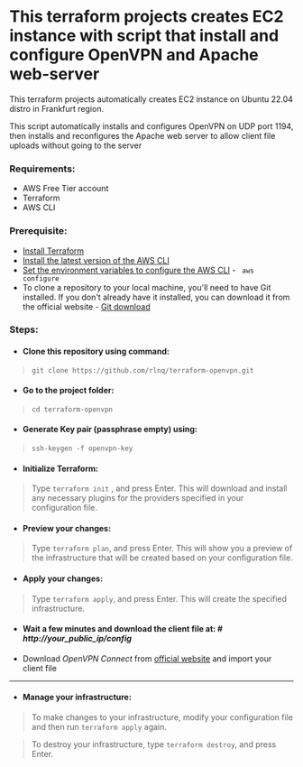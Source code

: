 # This terraform projects creates EC2 instance with script that install and configure OpenVPN and Apache web-server

This terraform projects automatically creates EC2 instance on Ubuntu 22.04 distro in Frankfurt region.

This script automatically installs and configures OpenVPN on UDP port 1194, then installs and reconfigures the Apache web server to allow client file uploads without going to the server

### Requirements:
* AWS Free Tier account 
* Terraform
* AWS CLI

### Prerequisite:
* [Install Terraform](https://developer.hashicorp.com/terraform/downloads?product_intent=terraform)
* [Install the latest version of the AWS CLI](https://docs.aws.amazon.com/cli/latest/userguide/getting-started-install.html)
* [Set the environment variables to configure the AWS CLI](https://docs.aws.amazon.com/cli/latest/userguide/cli-configure-envvars.html) - <code> aws configure </code>
* To clone a repository to your local machine, you'll need to have Git installed. If you don't already have it installed, you can download it from the official website - [Git download](https://git-scm.com/downloads) 


### Steps:

* #### Clone this repository using command:

> `git clone https://github.com/rlnq/terraform-openvpn.git`

* #### Go to the project folder: 

> `cd terraform-openvpn`

* #### Generate Key pair (passphrase empty) using: 

> `ssh-keygen -f openvpn-key`


* #### Initialize Terraform:

 > Type `terraform init` , and press Enter. This will download and install any necessary plugins for the providers specified in your configuration file.
 
* #### Preview your changes:

> Type `terraform plan`, and press Enter. This will show you a preview of the infrastructure that will be created based on your configuration file.

* #### Apply your changes:

> Type `terraform apply`, and press Enter. This will create the specified infrastructure.

* #### Wait a few minutes and download the client file at: # *http://*your_public_ip*/config*

* Download *OpenVPN Connect* from [official website](https://openvpn.net/) and import your client file

------------------------------------------------------------------------------------


* #### Manage your infrastructure:

> To make changes to your infrastructure, modify your configuration file and then run `terraform apply` again.

> To destroy your infrastructure, type `terraform destroy`, and press Enter.
